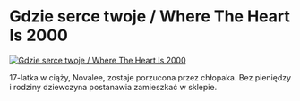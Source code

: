 Gdzie serce twoje / Where The Heart Is 2000 
=============
[![Gdzie serce twoje / Where The Heart Is 2000 ](http://vidos.pl/images/player.gif)](http://vidos.pl/gdzie-serce-twoje-where-the-heart-is-2000)

 17-latka w ciąży, Novalee, zostaje porzucona przez chłopaka. Bez pieniędzy i rodziny dziewczyna postanawia zamieszkać w sklepie.
